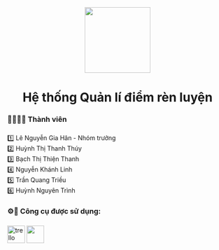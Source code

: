 <div align="center">
  <img height="150" src="https://husc.edu.vn/images/slide/cover6.jpg"  />
</div>

###

<h1 align="center">Hệ thống Quản lí điểm rèn luyện</h1>

###

<h3 align="left">👨‍💼👩‍💼 Thành viên</h3>

###

<p align="left">1️⃣ Lê Nguyễn Gia Hân - Nhóm trưởng<br>2️⃣ Huỳnh Thị Thanh Thúy<br>3️⃣ Bạch Thị Thiện Thanh<br>4️⃣ Nguyễn Khánh Linh<br>5️⃣ Trần Quang Triều <br>6️⃣ Huỳnh Nguyên Trình</p>

###

<h3 align="left">⚙️🎨 Công cụ được sử dụng:</h3>

###

<div align="left">
  <img src="https://cdn.jsdelivr.net/gh/devicons/devicon/icons/trello/trello-plain.svg" height="40" alt="trello logo"  />
  <img height="40" src="https://th.bing.com/th/id/R.310a1691a0faa97f99df3151f21be8cc?rik=q2SVl%2fMfuXeleQ&riu=http%3a%2f%2fappinstitute.com%2fapptools%2fwp-content%2fuploads%2f2016%2f07%2fLJf-7p3B-4.png&ehk=M8AF%2fVNwOzA3xeRoegLq6AAjBGyLmkBYN%2bX3sb8FTlA%3d&risl=&pid=ImgRaw&r=0"  />
</div>

###
